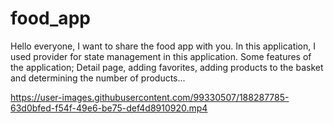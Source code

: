 # food_app

Hello everyone,
I want to share the food app with you. In this application, I used provider for state management in this application. 
Some features of the application;
Detail page, adding favorites, adding products to the basket and determining the number of products...
  
https://user-images.githubusercontent.com/99330507/188287785-63d0bfed-f54f-49e6-be75-def4d8910920.mp4


